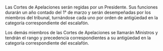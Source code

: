 Las Cortes de Apelaciones serán regidas por un Presidente. Sus funciones durarán un año contado del 1° de marzo y serán desempeñadas por los miembros del tribunal, turnándose cada uno por orden de antigüedad en la categoría correspondiente del escalafón.

Los demás miembros de las Cortes de Apelaciones se llamarán Ministros y tendrán el rango y precedencia correspondientes a su antigüedad en la categoría correspondiente del escalafón.
